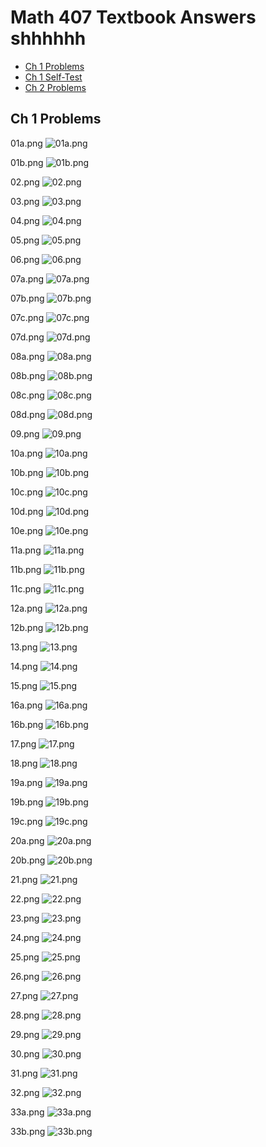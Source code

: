 # Math 407 Textbook Answers shhhhhh
- [Ch 1 Problems](#section-1)
- [Ch 1 Self-Test](#section-2)
- [Ch 2 Problems](#section-3)



## Ch 1 Problems

01a.png
![01a.png](answers/Chapter1/Problems/01a.png)

01b.png
![01b.png](answers/Chapter1/Problems/01b.png)

02.png
![02.png](answers/Chapter1/Problems/02.png)

03.png
![03.png](answers/Chapter1/Problems/03.png)

04.png
![04.png](answers/Chapter1/Problems/04.png)

05.png
![05.png](answers/Chapter1/Problems/05.png)

06.png
![06.png](answers/Chapter1/Problems/06.png)

07a.png
![07a.png](answers/Chapter1/Problems/07a.png)

07b.png
![07b.png](answers/Chapter1/Problems/07b.png)

07c.png
![07c.png](answers/Chapter1/Problems/07c.png)

07d.png
![07d.png](answers/Chapter1/Problems/07d.png)

08a.png
![08a.png](answers/Chapter1/Problems/08a.png)

08b.png
![08b.png](answers/Chapter1/Problems/08b.png)

08c.png
![08c.png](answers/Chapter1/Problems/08c.png)

08d.png
![08d.png](answers/Chapter1/Problems/08d.png)

09.png
![09.png](answers/Chapter1/Problems/09.png)

10a.png
![10a.png](answers/Chapter1/Problems/10a.png)

10b.png
![10b.png](answers/Chapter1/Problems/10b.png)

10c.png
![10c.png](answers/Chapter1/Problems/10c.png)

10d.png
![10d.png](answers/Chapter1/Problems/10d.png)

10e.png
![10e.png](answers/Chapter1/Problems/10e.png)

11a.png
![11a.png](answers/Chapter1/Problems/11a.png)

11b.png
![11b.png](answers/Chapter1/Problems/11b.png)

11c.png
![11c.png](answers/Chapter1/Problems/11c.png)

12a.png
![12a.png](answers/Chapter1/Problems/12a.png)

12b.png
![12b.png](answers/Chapter1/Problems/12b.png)

13.png
![13.png](answers/Chapter1/Problems/13.png)

14.png
![14.png](answers/Chapter1/Problems/14.png)

15.png
![15.png](answers/Chapter1/Problems/15.png)

16a.png
![16a.png](answers/Chapter1/Problems/16a.png)

16b.png
![16b.png](answers/Chapter1/Problems/16b.png)

17.png
![17.png](answers/Chapter1/Problems/17.png)

18.png
![18.png](answers/Chapter1/Problems/18.png)

19a.png
![19a.png](answers/Chapter1/Problems/19a.png)

19b.png
![19b.png](answers/Chapter1/Problems/19b.png)

19c.png
![19c.png](answers/Chapter1/Problems/19c.png)

20a.png
![20a.png](answers/Chapter1/Problems/20a.png)

20b.png
![20b.png](answers/Chapter1/Problems/20b.png)

21.png
![21.png](answers/Chapter1/Problems/21.png)

22.png
![22.png](answers/Chapter1/Problems/22.png)

23.png
![23.png](answers/Chapter1/Problems/23.png)

24.png
![24.png](answers/Chapter1/Problems/24.png)

25.png
![25.png](answers/Chapter1/Problems/25.png)

26.png
![26.png](answers/Chapter1/Problems/26.png)

27.png
![27.png](answers/Chapter1/Problems/27.png)

28.png
![28.png](answers/Chapter1/Problems/28.png)

29.png
![29.png](answers/Chapter1/Problems/29.png)

30.png
![30.png](answers/Chapter1/Problems/30.png)

31.png
![31.png](answers/Chapter1/Problems/31.png)

32.png
![32.png](answers/Chapter1/Problems/32.png)

33a.png
![33a.png](answers/Chapter1/Problems/33a.png)

33b.png
![33b.png](answers/Chapter1/Problems/33b.png)
